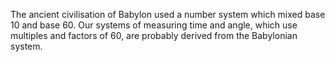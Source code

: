The ancient civilisation of Babylon used a number system which mixed
base 10 and base 60. Our systems of measuring time and angle, which use
multiples and factors of 60, are probably derived from the Babylonian
system.
